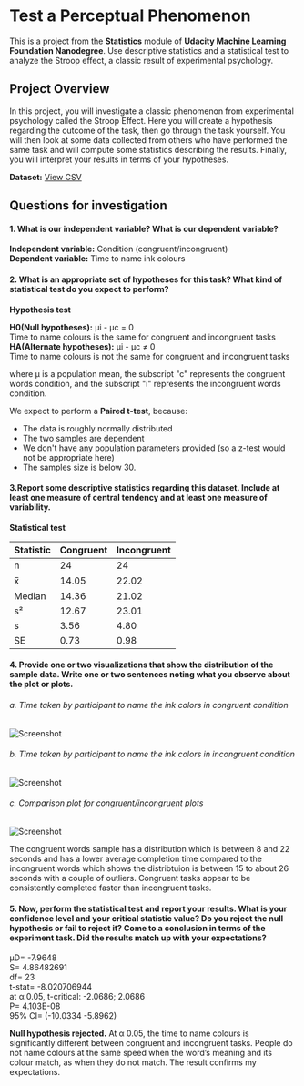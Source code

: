 # Test a Perceptual Phenomenon
This is a project from the **Statistics** module of **Udacity Machine Learning Foundation Nanodegree**. Use descriptive statistics and a statistical test to analyze the Stroop effect, a classic result of experimental psychology.

## Project Overview 
In this project, you will investigate a classic phenomenon from experimental psychology called the Stroop Effect. Here you will create a hypothesis regarding the outcome of the task, then go through the task yourself. You will then look at some data collected from others who have performed the same task and will compute some statistics describing the results. Finally, you will interpret your results in terms of your hypotheses.

**Dataset:** [View CSV](./stroopdata.csv)

## Questions for investigation
#### 1. What is our independent variable? What is our dependent variable?
**Independent variable:** Condition (congruent/incongruent)    
**Dependent variable:** Time to name ink colours
#### 2. What is an appropriate set of hypotheses for this task? What kind of statistical test do you expect to perform?
**Hypothesis test**

**H0(Null hypotheses):** μi - μc = 0    
Time to name colours is the same for congruent and incongruent tasks    
**HA(Alternate hypotheses):** μi - μc ≠ 0    
Time to name colours is not the same for congruent and incongruent tasks

where μ is a population mean, the subscript "c" represents the congruent words condition, and the subscript "i" represents the incongruent words condition.

We expect to perform a **Paired t-test**, because:    
  - The data is roughly normally distributed    
  - The two samples are dependent    
  - We don't have any population parameters provided (so a z-test would not be appropriate here)    
  - The samples size is below 30.

#### 3.Report some descriptive statistics regarding this dataset. Include at least one measure of central tendency and at least one measure of variability.
**Statistical test**

| **Statistic** | **Congruent** | **Incongruent** |
| ------------- | ------------- | ------------- |
| n  | 24 | 24 |
| x̅  | 14.05 | 22.02 |
| Median | 14.36 | 21.02 |
| s² | 12.67 | 23.01 |
| s | 3.56 | 4.80 |
| SE | 0.73 | 0.98 |
#### 4. Provide one or two visualizations that show the distribution of the sample data. Write one or two sentences noting what you observe about the plot or plots.
###### a. Time taken by participant to name the ink colors in congruent condition
![Screenshot](./congruent.png)
###### b. Time taken by participant to name the ink colors in incongruent condition
![Screenshot](./incongruent.png)
###### c. Comparison plot for congruent/incongruent plots
![Screenshot](./comparison_plot.png)

The congruent words sample has a distribution which is between 8 and 22 seconds and has a lower average completion time compared to the incongruent words which shows the distribtuion is between 15 to about 26 seconds with a couple of outliers. Congruent tasks appear to be consistently completed faster than incongruent tasks.
#### 5. Now, perform the statistical test and report your results. What is your confidence level and your critical statistic value? Do you reject the null hypothesis or fail to reject it? Come to a conclusion in terms of the experiment task. Did the results match up with your expectations?

µD= -7.9648    
S= 4.86482691    
df= 23    
t-stat= -8.020706944    
at α 0.05, t-critical: -2.0686; 2.0686    
P= 4.103E-08    
95% CI= (-10.0334  -5.8962)

**Null hypothesis rejected.** At α 0.05, the time to name colours is significantly different between congruent and incongruent tasks. People do not name colours at the same speed when the word’s meaning and its colour match, as when they do not match. The result confirms my expectations. 
